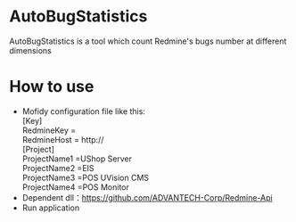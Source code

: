 # AutoBugStatistics
AutoBugStatistics is a tool which count Redmine's bugs number at different dimensions

# How to use 
* Mofidy configuration file like this:<br>
[Key]<br>
RedmineKey = <br>
RedmineHost = http://<br>
[Project]<br>
ProjectName1 =UShop Server<br>
ProjectName2 =EIS<br>
ProjectName3 =POS UVision CMS<br>
ProjectName4 =POS Monitor<br>
* Dependent dll：https://github.com/ADVANTECH-Corp/Redmine-Api<br>
* Run application<br>







